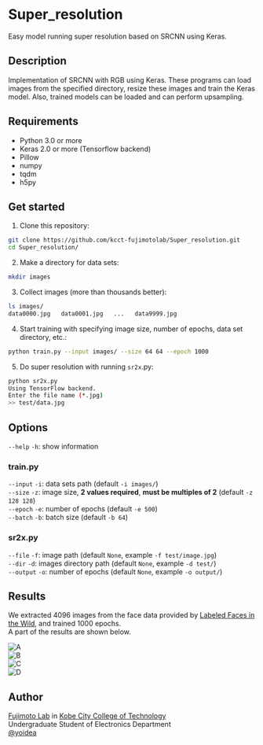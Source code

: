 # Super_resolution
Easy model running super resolution based on SRCNN using Keras.

## Description

Implementation of SRCNN with RGB using Keras.
These programs can load images from the specified directory, resize these images and train the Keras model.
Also, trained models can be loaded and can perform upsampling.

## Requirements

- Python 3.0 or more
- Keras 2.0 or more (Tensorflow backend)
- Pillow
- numpy
- tqdm
- h5py

## Get started

1. Clone this repository:
```sh
git clone https://github.com/kcct-fujimotolab/Super_resolution.git
cd Super_resolution/
```

2. Make a directory for data sets:
```sh
mkdir images
```

3. Collect images (more than thousands better):
```sh
ls images/
data0000.jpg   data0001.jpg   ...   data9999.jpg
```

4. Start training with specifying image size, number of epochs, data set directory, etc.:
```sh
python train.py --input images/ --size 64 64 --epoch 1000
```

5. Do super resolution with running `sr2x`.py:
```sh
python sr2x.py
Using TensorFlow backend.
Enter the file name (*.jpg)
>> test/data.jpg
```

## Options

`--help` `-h`: show information

### train.py

`--input` `-i`: data sets path (default `-i images/`)  
`--size` `-z`: image size, **2 values required**, **must be multiples of 2** (default `-z 128 128`)  
`--epoch` `-e`: number of epochs (default `-e 500`)  
`--batch` `-b`: batch size (default `-b 64`)  

### sr2x.py

`--file` `-f`: image path (default `None`, example `-f test/image.jpg`)  
`--dir` `-d`: images directory path (default `None`, example `-d test/`)  
`--output` `-o`: number of epochs (default `None`, example `-o output/`)  

## Results

We extracted 4096 images from the face data provided by [Labeled Faces in the Wild](http://vis-www.cs.umass.edu/lfw/), and trained 1000 epochs.  
A part of the results are shown below.

![A](https://i.imgur.com/pw5Ju2J.jpg)  
![B](https://i.imgur.com/d0Kgf4Y.jpg)  
![C](https://i.imgur.com/AMZi33p.jpg)  
![D](https://i.imgur.com/9aUd7nK.jpg)  

## Author

[Fujimoto Lab](http://www.kobe-kosen.ac.jp/~fujimoto/) in [Kobe City College of Technology](http://www.kobe-kosen.ac.jp)  
Undergraduate Student of Electronics Department  
[@yoidea](https://twitter.com/yoidea)